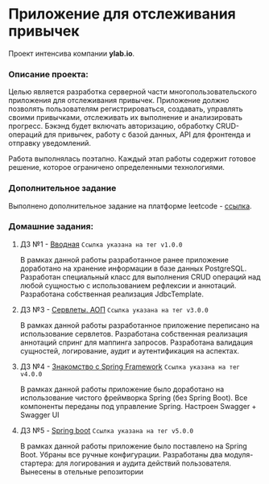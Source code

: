 # Приложение для отслеживания привычек
Проект интенсива компании **ylab.io**.

### Описание проекта:
Целью является разработка серверной части многопользовательского приложения для отслеживания привычек.
Приложение должно позволять пользователям регистрироваться, создавать, управлять своими привычками, отслеживать их
выполнение и анализировать прогресс. Бэкэнд будет включать авторизацию, обработку CRUD-операций для привычек, работу с
базой данных, API для фронтенда и отправку уведомлений.

Работа выполнялась поэтапно. Каждый этап работы содержит готовое решение, которое ограничено определенными технологиями.

### Дополнительное задание
Выполнено дополнительное задание на платформе leetcode - [ссылка](leetcode.png).

### Домашние задания:
1. ДЗ №1 - [Вводная](https://github.com/sabitovka/ylab-java-v/tree/v1.0.0) `Ссылка указана на тег v1.0.0`

   В рамках данной работы разработанное ранее приложение доработано на хранение информации в базе данных PostgreSQL.
   Разработан специальный класс для выполнения CRUD операций над любой сущностью с использованием рефлексии и аннотаций.
   Разработана собственная реализация JdbcTemplate.

2. ДЗ №3 - [Сервлеты. АОП](https://github.com/sabitovka/ylab-java-v/tree/v3.0.0) `Ссылка указана на тег v3.0.0`

   В рамках данной работы разработанное приложение переписано на использование сервлетов. Разработана собственная реализация аннотаций спринг для маппинга запросов.
   Разработана валидация сущностей, логирование, аудит и аутентификация на аспектах.

3. ДЗ №4 - [Знакомство с Spring Framework](https://github.com/sabitovka/ylab-java-v/tree/v4.0.0) `Ссылка указана на тег v4.0.0`

   В рамках данной работы приложение было доработано на использование чистого фреймворка Spring (без Spring Boot).
   Все компоненты переданы под управление Spring. Настроен Swagger + Swagger UI

4. ДЗ №5 - [Spring boot](https://github.com/sabitovka/ylab-java-v/tree/v5.0.0) `Ссылка указана на тег v5.0.0`

   В рамках данной работы приложение было поставлено на Spring Boot. Убраны все ручные конфигурации. Разработаны два модуля-стартера:
   для логирования и аудита действий пользователя. Вынесены в отельные репозитории
